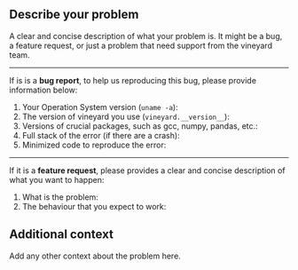 <!--
Thanks for your contribution! please review https://github.com/v6d-io/v6d/blob/main/CONTRIBUTING.rst before opening an issue.
-->

Describe your problem
---------------------

A clear and concise description of what your problem is. It might be a bug,
a feature request, or just a problem that need support from the vineyard team.


----------------------------------------------------------------------


If is is a **bug report**, to help us reproducing this bug, please provide information below:

1. Your Operation System version (`uname -a`):
2. The version of vineyard you use (`vineyard.__version__`):
3. Versions of crucial packages, such as gcc, numpy, pandas, etc.:
4. Full stack of the error (if there are a crash):
5. Minimized code to reproduce the error:


----------------------------------------------------------------------

If it is a **feature request**, please provides a clear and concise description of what you want to happen:

1. What is the problem:
2. The behaviour that you expect to work:

Additional context
------------------

Add any other context about the problem here.

